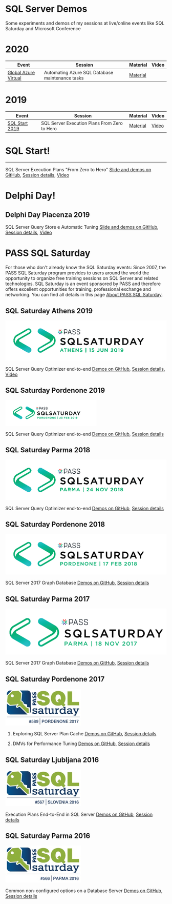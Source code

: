 # SQL Server Demos

Some experiments and demos of my sessions at live/online events like SQL Saturday and Microsoft Conference

2020
=================

| Event | Session | Material | Video |
| ------ | ------ | ------ | ------ |
| [Global Azure Virtual][LinkGlobalAzure2020] | Automating Azure SQL Database maintenance tasks | [Material][LinkMaterialGlobalAzure2020] | |


  [LinkGlobalAzure2020]: <https://cloudgen.it/global-azure/>
  [LinkMaterialGlobalAzure2020]: <https://github.com/segovoni/sql-server-demos/tree/master/globalazure/2020/automating-azure-sql-database-maintenance-tasks>

2019
=================

| Event | Session | Material | Video |
| ------ | ------ | ------ | ------ |
| [SQL Start 2019][LinkSQLStart2019] | SQL Server Execution Plans From Zero to Hero | [Material][LinkMaterialSQLStart2019] | [Video][LinkVideoSQLStart2019]


  [LinkSQLStart2019]: <https://www.sqlstart.it/2019>
  [LinkMaterialSQLStart2019]: <https://github.com/segovoni/sql-server-demos/tree/master/sqlstart2019/sql-server-execution-plans-from-zero-to-hero>
  [LinkVideoSQLStart2019]: <https://vimeo.com/329619454>
  

SQL Start!
=================


---------------------------

SQL Server Execution Plans "From Zero to Hero" [Slide and demos on GitHub](), [Session details](https://www.sqlstart.it/2019/Speakers/Sergio-Govoni), [Video]()


Delphi Day!
=================

Delphi Day Piacenza 2019
---------------------------

SQL Server Query Store e Automatic Tuning [Slide and demos on GitHub](https://github.com/segovoni/sql-server-demos/tree/master/delphiday/2019/sql-server-query-store-and-automatic-tuning), [Session details](https://www.delphiday.it/conferenza.html), [Video](https://vimeo.com/347910945)


PASS SQL Saturday
=================

For those who don't already know the SQL Saturday events: Since 2007, the PASS SQL Saturday program provides to users around the world the opportunity to organize free training sessions on SQL Server and related technologies. SQL Saturday is an event sponsored by PASS and therefore offers excellent opportunities for training, professional exchange and networking. You can find all details in this page [About PASS SQL Saturday](http://www.sqlsaturday.com/about.aspx).


SQL Saturday Athens 2019
---------------------------

![](./sqlsat858/img/sql-saturday-858-athens-2019.png)

SQL Server Query Optimizer end-to-end [Demos on GitHub](https://github.com/segovoni/sql-server-demos/tree/master/sqlsat858/sql-server-query-optimizer-end-to-end/demos), [Session details](https://www.sqlsaturday.com/858/Sessions/Details.aspx?sid=90801), [Video](https://vimeo.com/343320799)


SQL Saturday Pordenone 2019
---------------------------

![](./sqlsat829/img/sql-saturday-829-pordenone-2019.png)

SQL Server Query Optimizer end-to-end [Demos on GitHub](https://github.com/segovoni/sql-server-demos/tree/master/sqlsat829/sql-server-query-optimizer-end-to-end/demos), [Session details](https://www.sqlsaturday.com/829/Sessions/Details.aspx?sid=88183)


SQL Saturday Parma 2018
---------------------------

![](./sqlsat777/img/sql-saturday-777-parma-2018.png)

SQL Server Query Optimizer end-to-end [Demos on GitHub](https://github.com/segovoni/sql-server-demos/tree/master/sqlsat777/sql-server-query-optimizer-end-to-end/demos), [Session details](https://www.sqlsaturday.com/777/Sessions/Details.aspx?sid=79997)


SQL Saturday Pordenone 2018
---------------------------

![](./sqlsat707/img/sql-saturday-707-pordenone-2018.png)

SQL Server 2017 Graph Database [Demos on GitHub](https://github.com/segovoni/sql-server-demos/tree/master/sqlsat707/sql-server-2017-graph-database/demos), [Session details](http://www.sqlsaturday.com/707/Sessions/Details.aspx?sid=70265)


SQL Saturday Parma 2017
---------------------------

![](./sqlsat675/img/SQL%20Saturday%20675%20Parma%202017.png)

SQL Server 2017 Graph Database [Demos on GitHub](https://github.com/segovoni/sql-server-demos/tree/master/sqlsat675/SQL%20Server%202017%20Graph%20Database/Demos), [Session details](http://www.sqlsaturday.com/675/Sessions/Details.aspx?sid=66682)


SQL Saturday Pordenone 2017
---------------------------

![](./sqlsat589/img/SQL%20Saturday%20589%20Pordenone%202017.jpg)

1. Exploring SQL Server Plan Cache [Demos on GitHub](https://github.com/segovoni/sql-server-demos/tree/master/sqlsat589/Exploring%20SQL%20Server%20Plan%20Cache/Demos), [Session details](http://www.sqlsaturday.com/589/Sessions/Details.aspx?sid=57408)

2. DMVs for Performance Tuning [Demos on GitHub](https://github.com/segovoni/sql-server-demos/tree/master/sqlsat589/DMVs%20for%20Performance%20Tuning/Demos), [Session details](http://www.sqlsaturday.com/589/Sessions/Details.aspx?sid=57409)


SQL Saturday Ljubljana 2016
---------------------------

![](./sqlsat567/img/SQL%20Saturday%20567%20Ljubljana%202016.jpg)

Execution Plans End-to-End in SQL Server [Demos on GitHub](https://github.com/segovoni/sql-server-demos/tree/master/sqlsat567/Executions%20Plans%20End-to-End%20in%20SQL%20Server/Demos), [Session details](http://www.sqlsaturday.com/567/Sessions/Details.aspx?sid=54162)


SQL Saturday Parma 2016
-----------------------

![](./sqlsat566/img/SQL%20Saturday%20566%20Parma%202016.jpg)

Common non-configured options on a Database Server [Demos on GitHub](https://github.com/segovoni/sql-server-demos/tree/master/sqlsat566/Common%20non-configured%20options%20on%20a%20Database%20Server/Demos), [Session details](http://www.sqlsaturday.com/566/Sessions/Details.aspx?sid=50894)
